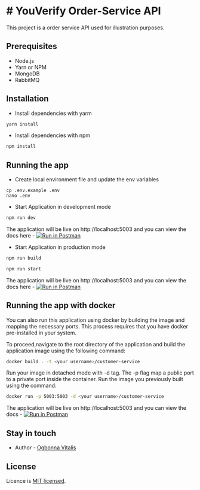 # # YouVerify Order-Service API

This project is a order service API used for illustration purposes.

## Prerequisites
- Node.js 
- Yarn or NPM
- MongoDB
- RabbitMQ


## Installation
- Install dependencies with yarm
```bash
yarn install 
```
- Install dependencies with npm
```bash
npm install 
```
## Running the app

- Create local environment file and update the env variables
```shell
cp .env.example .env
nano .env
```
- Start Application in development mode 
```bash
npm run dev
```
The application will be live on http://localhost:5003 and you can view the docs here - [![Run in Postman](https://run.pstmn.io/button.svg)](https://god.gw.postman.com/run-collection/2979665-b9e3cfe1-88ec-4017-8aae-ca4d9406c58e?action=collection%2Ffork&collection-url=entityId%3D2979665-b9e3cfe1-88ec-4017-8aae-ca4d9406c58e%26entityType%3Dcollection%26workspaceId%3Dd0d30f99-ced4-46e0-a9a5-a6ef9b0591ea)

- Start Application in production mode
```bash
npm run build
```

```bash
npm run start
```

The application will be live on http://localhost:5003 and you can view the docs here - [![Run in Postman](https://run.pstmn.io/button.svg)](https://god.gw.postman.com/run-collection/2979665-b9e3cfe1-88ec-4017-8aae-ca4d9406c58e?action=collection%2Ffork&collection-url=entityId%3D2979665-b9e3cfe1-88ec-4017-8aae-ca4d9406c58e%26entityType%3Dcollection%26workspaceId%3Dd0d30f99-ced4-46e0-a9a5-a6ef9b0591ea)

## Running the app with docker

You can also run this application using docker by building the image and mapping the necessary ports. This process requires that you have docker pre-installed in your system.
 
To proceed,navigate to the root directory of the application and build the application image using the following command:

```bash
docker build . -t <your username>/customer-service
```
Run your image in detached mode with -d tag. The -p flag map a public port to a private port inside the container. Run the image you previously built using the command:

```bash
docker run -p 5003:5003 -d <your username>/customer-service
```

The application will be live on http://localhost:5003 and you can view the docs - [![Run in Postman](https://run.pstmn.io/button.svg)](https://god.gw.postman.com/run-collection/2979665-b9e3cfe1-88ec-4017-8aae-ca4d9406c58e?action=collection%2Ffork&collection-url=entityId%3D2979665-b9e3cfe1-88ec-4017-8aae-ca4d9406c58e%26entityType%3Dcollection%26workspaceId%3Dd0d30f99-ced4-46e0-a9a5-a6ef9b0591ea)

## Stay in touch

- Author - [Ogbonna Vitalis](agavitalisogbonna@gmail.com)

## License

Licence is [MIT licensed](LICENSE).

